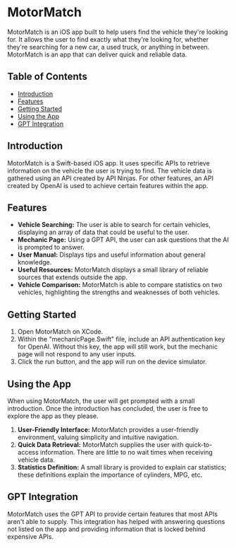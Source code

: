 # MotorMatch
MotorMatch is an iOS app built to help users find the vehicle they're looking for. It allows the user to find exactly what they're looking for, whether they're searching for a new car, a used truck, or anything in between. MotorMatch is an app that can deliver quick and reliable data.

## Table of Contents
- [Introduction](#introduction)
- [Features](#features)
- [Getting Started](#getting-started)
- [Using the App](#using-the-app)
- [GPT Integration](#gpt-integration)

## Introduction
MotorMatch is a Swift-based iOS app. It uses specific APIs to retrieve information on the vehicle the user is trying to find. The vehicle data is gathered using an API created by API Ninjas. For other features, an API created by OpenAI is used to achieve certain features within the app.

## Features
- **Vehicle Searching:** The user is able to search for certain vehicles, displaying an array of data that could be useful to the user.
- **Mechanic Page:** Using a GPT API, the user can ask questions that the AI is prompted to answer.
- **User Manual:** Displays tips and useful information about general knowledge.
- **Useful Resources:** MotorMatch displays a small library of reliable sources that extends outside the app.
- **Vehicle Comparison:** MotorMatch is able to compare statistics on two vehicles, highlighting the strengths and weaknesses of both vehicles.

## Getting Started
1. Open MotorMatch on XCode.
2. Within the "mechanicPage.Swift" file, include an API authentication key for OpenAI. Without this key, the app will still work, but the mechanic page will not respond to any user inputs.
3. Click the run button, and the app will run on the device simulator. 

## Using the App
When using MotorMatch, the user will get prompted with a small introduction. Once the introduction has concluded, the user is free to explore the app as they please.

1. **User-Friendly Interface:** MotorMatch provides a user-friendly environment, valuing simplicity and intuitive navigation.
2. **Quick Data Retrieval:** MotorMatch supplies the user with quick-to-access information. There are little to no wait times when receiving vehicle data.
3. **Statistics Definition:** A small library is provided to explain car statistics; these definitions explain the importance of cylinders, MPG, etc.

## GPT Integration
MotorMatch uses the GPT API to provide certain features that most APIs aren't able to supply. This integration has helped with answering questions not listed on the app and providing information that is locked behind expensive APIs.
